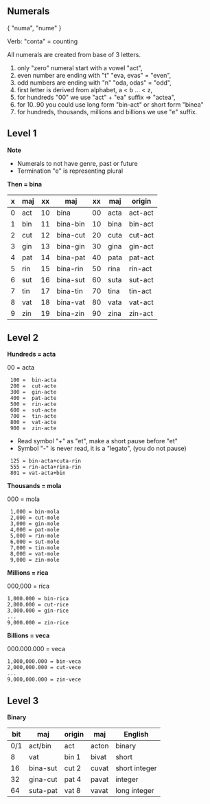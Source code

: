 ## Numerals 

{ "numa", "nume" }

Verb: "conta" = counting

All numerals are created from base of 3 letters.


1. only "zero" numeral start with a vowel "act",
1. even number are ending with "t"  "eva, evas" = "even",
1. odd numbers are ending with "n"  "oda, odas" = "odd",
1. first letter is derived from alphabet, a < b ... < z,
1. for hundreds "00" we use "act" + "ea" suffix => "actea",
1. for 10..90 you could use long form "bin-act" or short form  "binea"
1. for hundreds, thousands, millions and billions we use "e" suffix.


## Level 1

**Note** 

* Numerals to not have genre, past or future
* Termination "e" is representing plural 

**Then = bina**

x | maj  | xx | maj        | xx | maj   | origin  |
--|------|----|------------|----|-------|---------|
0 | act  | 10 | bina       | 00 | acta  | act-act |
1 | bin  | 11 | bina-bin   | 10 | bina  | bin-act |
2 | cut  | 12 | bina-cut   | 20 | cuta  | cut-act |
3 | gin  | 13 | bina-gin   | 30 | gina  | gin-act |
4 | pat  | 14 | bina-pat   | 40 | pata  | pat-act |
5 | rin  | 15 | bina-rin   | 50 | rina  | rin-act |
6 | sut  | 16 | bina-sut   | 60 | suta  | sut-act |
7 | tin  | 17 | bina-tin   | 70 | tina  | tin-act |
8 | vat  | 18 | bina-vat   | 80 | vata  | vat-act |
9 | zin  | 19 | bina-zin   | 90 | zina  | zin-act |


## Level 2

**Hundreds = acta**

00 =  acta

```
 100 =  bin-acta
 200 =  cut-acte
 300 =  gin-acte
 400 =  pat-acte
 500 =  rin-acte
 600 =  sut-acte
 700 =  tin-acte
 800 =  vat-acte
 900 =  zin-acte
```

* Read symbol "+" as "et", make a short pause before "et"
* Symbol "-" is never read, it is a "legato", (you do not pause)

```
 125 = bin-acta+cuta-rin 
 555 = rin-acta+rina-rin
 801 = vat-acta+bin
```

**Thousands = mola**

000 = mola

``` 
 1,000 = bin-mola
 2,000 = cut-mole
 3,000 = gin-mole
 4,000 = pat-mole
 5,000 = rin-mole
 6,000 = sut-mole
 7,000 = tin-mole
 8,000 = vat-mole
 9,000 = zin-mole
```

**Millions  = rica**

000,000 = rica

```
1,000.000 = bin-rica
2,000.000 = cut-rice
3,000.000 = gin-rice
...
9,000.000 = zin-rice
```

**Billions = veca**

000.000.000   = veca

```
1,000,000.000 = bin-veca
2,000,000.000 = cut-vece
...
9,000,000.000 = zin-vece
```

## Level 3

**Binary**

bit | maj      |origin|maj    | English
----|----------|------|-------|----------------
0/1 | act/bin  |act   |acton  | binary
8   | vat      |bin 1 |bivat  | short
16  | bina-sut |cut 2 |cuvat  | short integer
32  | gina-cut |pat 4 |pavat  | integer
64  | suta-pat |vat 8 |vavat  | long integer

